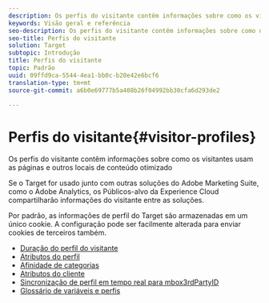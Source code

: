 ```yaml
---
description: Os perfis do visitante contêm informações sobre como os visitantes usam as páginas e outros locais de conteúdo otimizado
keywords: Visão geral e referência
seo-description: Os perfis do visitante contêm informações sobre como os visitantes usam as páginas e outros locais de conteúdo otimizado
seo-title: Perfis do visitante
solution: Target
subtopic: Introdução
title: Perfis do visitante
topic: Padrão
uuid: 09ffd9ca-5544-4ea1-bb0c-b20e42e6bcf6
translation-type: tm+mt
source-git-commit: a6b0e69777b5a408b26f04992bb30cfa6d293de2

---
```



# Perfis do visitante{#visitor-profiles}

Os perfis do visitante contêm informações sobre como os visitantes usam as páginas e outros locais de conteúdo otimizado

Se o Target for usado junto com outras soluções do Adobe Marketing Suite, como o Adobe Analytics, os Públicos-alvo da Experience Cloud compartilharão informações do visitante entre as soluções.

Por padrão, as informações de perfil do Target são armazenadas em um único cookie. A configuração pode ser facilmente alterada para enviar cookies de terceiros também.

- [Duração do perfil do visitante](visitor-profile-lifetime.md)
- [Atributos do perfil](profile-parameters.md)
- [Afinidade de categorias](category-affinity.md)
- [Atributos do cliente](working-with-customer-attributes.md)
- [Sincronização de perfil em tempo real para mbox3rdPartyID](3rd-party-id.md)
- [Glossário de variáveis e perfis](variables-profiles-parameters-methods.md)
